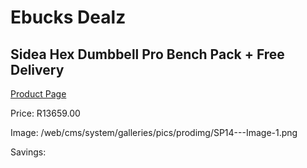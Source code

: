 
# Ebucks Dealz
## Sidea Hex Dumbbell Pro Bench Pack + Free Delivery
[Product Page](https://www.ebucks.com/web/shop/productSelected.do?prodId=1173544791&catId=1173528667)

Price: R13659.00

Image: /web/cms/system/galleries/pics/prodimg/SP14---Image-1.png

Savings: 


	